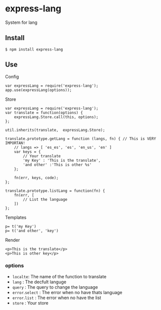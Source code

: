 # express-lang

System for lang

## Install

	$ npm install express-lang


## Use


Config

	var expressLang = require('express-lang');
	app.use(expressLang(options));


Store


	var expressLang = require('express-lang');
	var translate = function(options) {
		expressLang.Store.call(this, options);
	};

	util.inherits(translate,  expressLang.Store);

	translate.prototype.getLang = function (langs, fn) { // This is VERY IMPORTAN!
		// langs => [ 'es_es', 'es', 'en_us', 'en' ]
		var keys = {
			// Your translate
			'my Key' : 'This is the translate',
			'and other' :'This is other %s'
		};

		fn(err, keys, code);
	};

	translate.prototype.listLang = function(fn) {
		fn(err, [
			// List the language
		])
	};

Templates

	p= t('my Key')
	p= t('and other', 'key')

Render

	<p>This is the translate</p>
	<p>This is other key</p>

### options

* `localte`: The name of the function to translate
* `lang` : The decfult languge
* `query` : The query to change the language
* `error`.`select` : The error when no have thats language
* `error`.`list` : The error when no have the list
* `store` : Your store
